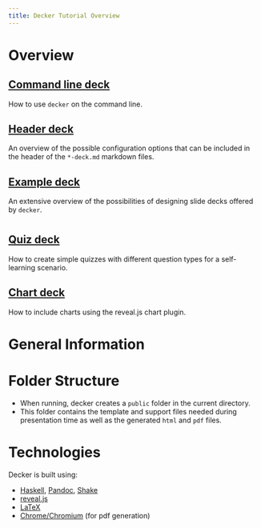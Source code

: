 ```yaml
---
title: Decker Tutorial Overview
---
```


# Overview

## [Command line deck](./02-command-line-deck.html)

How to use `decker` on the command line.

## [Header deck](./03-header-deck.html)

An overview of the possible configuration options that can be included in the
header of the `*-deck.md` markdown files.

## [Example deck](./04-example-deck.html)

An extensive overview of the possibilities of designing slide decks offered by
`decker`.

# 

## [Quiz deck](./05-quiz-deck.html)

How to create simple quizzes with different question types for a self-learning
scenario.

## [Chart deck](./06-chart-deck.html)

How to include charts using the reveal.js chart plugin.

# General Information

# Folder Structure

-   When running, decker creates a `public` folder in the current directory.
-   This folder contains the template and support files needed during
    presentation time as well as the generated `html` and `pdf` files.

# Technologies

Decker is built using:

-   [Haskell](https://www.haskell.org/), [Pandoc](https://pandoc.org/),
    [Shake](https://shakebuild.com/)
-   [reveal.js](https://revealjs.com/#/)
-   [LaTeX]()
-   [Chrome/Chromium]() (for pdf generation)
